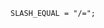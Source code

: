 <!-- This file is generated automatically by infrastructure scripts. Please don't edit by hand. -->

```{ .ebnf .slang-ebnf #SLASH_EQUAL }
SLASH_EQUAL = "/=";
```

